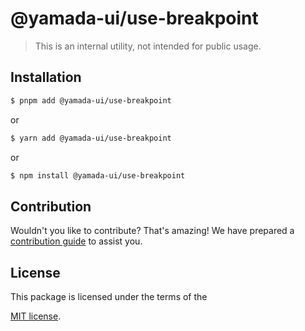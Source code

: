 # @yamada-ui/use-breakpoint

> This is an internal utility, not intended for public usage.

## Installation

```sh
$ pnpm add @yamada-ui/use-breakpoint
```

or

```sh
$ yarn add @yamada-ui/use-breakpoint
```

or

```sh
$ npm install @yamada-ui/use-breakpoint
```

## Contribution

Wouldn't you like to contribute? That's amazing! We have prepared a [contribution guide](https://github.com/hirotomoyamada/yamada-ui/blob/main/CONTRIBUTING.md) to assist you.

## License

This package is licensed under the terms of the

[MIT license](https://github.com/hirotomoyamada/yamada-ui/blob/main/LICENSE).
